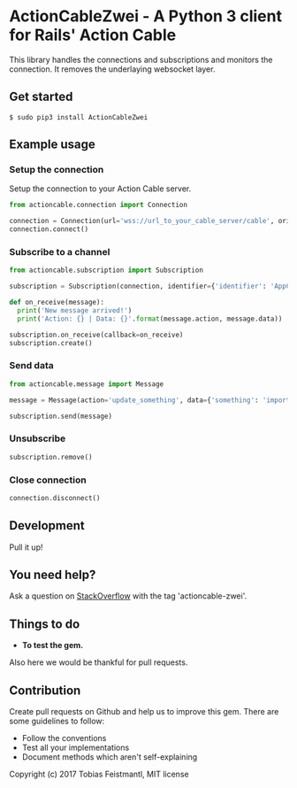# ActionCableZwei - A Python 3 client for Rails' Action Cable

This library handles the connections and subscriptions and monitors the connection. It removes the underlaying websocket layer.

## Get started

```
$ sudo pip3 install ActionCableZwei
```

## Example usage

### Setup the connection
Setup the connection to your Action Cable server.

```python
from actioncable.connection import Connection

connection = Connection(url='wss://url_to_your_cable_server/cable', origin='https://url_to_your_cable_server')
connection.connect()
```

### Subscribe to a channel

```python
from actioncable.subscription import Subscription

subscription = Subscription(connection, identifier={'identifier': 'AppChannel'})

def on_receive(message):
  print('New message arrived!')
  print('Action: {} | Data: {}'.format(message.action, message.data))

subscription.on_receive(callback=on_receive)
subscription.create()
```

### Send data

```python
from actioncable.message import Message

message = Message(action='update_something', data={'something': 'important'})

subscription.send(message)
```

### Unsubscribe

```python
subscription.remove()
```

### Close connection

```python
connection.disconnect()
```

## Development

Pull it up!

## You need help?

Ask a question on [StackOverflow](https://stackoverflow.com/) with the tag 'actioncable-zwei'.

## Things to do

 * **To test the gem.**

Also here we would be thankful for pull requests.

## Contribution

Create pull requests on Github and help us to improve this gem. There are some guidelines to follow:

 * Follow the conventions
 * Test all your implementations
 * Document methods which aren't self-explaining

Copyright (c) 2017 Tobias Feistmantl, MIT license
